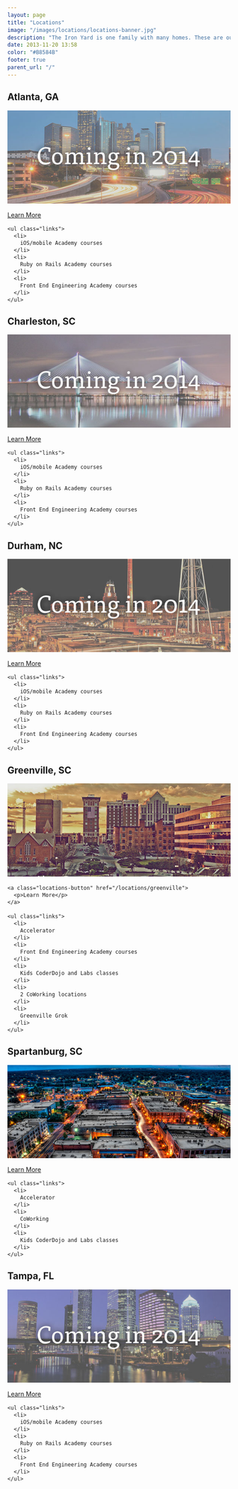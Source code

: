```yaml
---
layout: page
title: "Locations"
image: "/images/locations/locations-banner.jpg"
description: "The Iron Yard is one family with many homes. These are our cities."
date: 2013-11-20 13:58
color: "#B8584B"
footer: true
parent_url: "/"
---
```


<div class="location-index">
  <div class="span8">
    <h2>Atlanta, GA</h2>
  </div>
  <div class="span8">
    <img src="/images/locations/atlanta/atlanta-coming-2014.jpg">
  </div>

  <div class="article-sidebar span4">
    <a class="locations-button" href="/locations/atlanta">
      <p>Learn More</p>
    </a>

    <ul class="links">
      <li>
        iOS/mobile Academy courses
      </li>
      <li>
        Ruby on Rails Academy courses
      </li>
      <li>
        Front End Engineering Academy courses
      </li>
    </ul>
  </div>
</div>

<div class="location-index">
  <div class="span8">
    <h2>Charleston, SC</h2>
  </div>
  <div class="span8">
    <img src="/images/locations/charleston/charleston-coming-2014.jpg">
  </div>

  <div class="article-sidebar span4">
    <a class="locations-button" href="/locations/charleston"> 
      <p>Learn More</p>
    </a>

    <ul class="links">
      <li>
        iOS/mobile Academy courses
      </li>
      <li>
        Ruby on Rails Academy courses
      </li>
      <li>
        Front End Engineering Academy courses
      </li>
    </ul>
  </div>
</div>

<div class="location-index">
  <div class="span8">
    <h2>Durham, NC</h2>
  </div>
  <div class="span8">
    <img src="/images/locations/durham/durham-coming-2014.jpg">
  </div>

  <div class="article-sidebar span4">
    <a class="locations-button" href="/locations/durham">
      <p>Learn More</p>
    </a>

    <ul class="links">
      <li>
        iOS/mobile Academy courses
      </li>
      <li>
        Ruby on Rails Academy courses
      </li>
      <li>
        Front End Engineering Academy courses
      </li>
    </ul>
  </div>
</div>

<div class="location-index">
  <div class="span8">
    <h2>Greenville, SC</h2>
  </div>
  <div class="span8">
    <img src="/images/locations/greenville/locations-greenville.jpg">
  </div>

  <div class="article-sidebar span4">

    <a class="locations-button" href="/locations/greenville">
      <p>Learn More</p>
    </a>

    <ul class="links">
      <li>
        Accelerator
      </li>
      <li>
        Front End Engineering Academy courses
      </li>
      <li>
        Kids CoderDojo and Labs classes
      </li>
      <li>
        2 CoWorking locations
      </li>
      <li>
        Greenville Grok
      </li>
    </ul>

  </div>
</div>

<div class="location-index">
  <div class="span8">
    <h2>Spartanburg, SC</h2>
  </div>
  <div class="span8">
    <img src="/images/locations/spartanburg/locations-spartanburg.jpg">
  </div>

  <div class="article-sidebar span4">
    <a class="locations-button" href="/locations/spartanburg">
      <p>Learn More</p>
    </a>

    <ul class="links">
      <li>
        Accelerator
      </li>
      <li>
        CoWorking
      </li>
      <li>
        Kids CoderDojo and Labs classes
      </li>
    </ul>
  </div>
</div>

<div class="location-index">
  <div class="span8">
    <h2>Tampa, FL</h2>
  </div>
  <div class="span8">
    <img src="/images/locations/tampa/tampa-coming-2014.jpg">
  </div>

  <div class="article-sidebar span4">
    <a class="locations-button" href="/locations/tampa">
      <p>Learn More</p>
    </a>

    <ul class="links">
      <li>
        iOS/mobile Academy courses
      </li>
      <li>
        Ruby on Rails Academy courses
      </li>
      <li>
        Front End Engineering Academy courses
      </li>
    </ul>
  </div>
</div>



